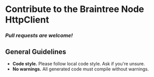 # Contribute to the Braintree Node HttpClient

### *Pull requests are welcome!*

General Guidelines
------------------

* **Code style.** Please follow local code style. Ask if you're unsure.
* **No warnings.** All generated code must compile without warnings.
